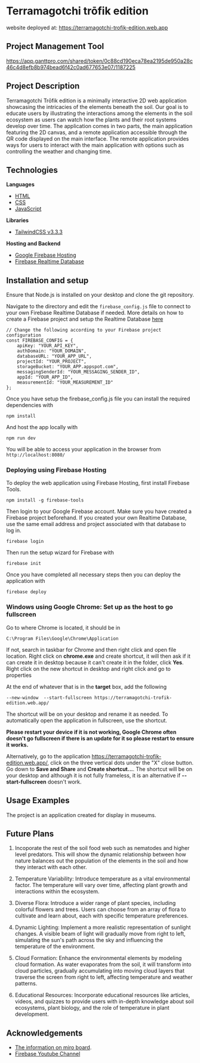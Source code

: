 # Terramagotchi trōfik edition
website deployed at: https://terramagotchi-trofik-edition.web.app

## Project Management Tool
https://app.ganttpro.com/shared/token/0c88cd190eca78ea2195de950a28c46c4d8efb8b974bead6f42c0ad677653e07/1187225

## Project Description
Terramagotchi Trōfik edition is a minimally interactive 2D web application showcasing the intricacies of the elements beneath the soil. Our goal is to educate users by illustrating the interactions among the elements in the soil ecosystem as users can watch how the plants and their root systems develop over time. The application comes in two parts, the main application featuring the 2D canvas, and a remote application accessible through the QR code displayed on the main interface. The remote application provides ways for users to interact with the main application with options such as controlling the weather and changing time.

## Technologies

**Languages**
- [HTML](https://developer.mozilla.org/en-US/docs/Web/HTML)
- [CSS](https://developer.mozilla.org/en-US/docs/Web/CSS)
- [JavaScript](https://developer.mozilla.org/en-US/docs/Web/JavaScript)

**Libraries**
- [TailwindCSS v3.3.3](https://tailwindcss.com/docs)

**Hosting and Backend**
- [Google Firebase Hosting](https://firebase.google.com/docs/hosting)
- [Firebase Realtime Database](https://firebase.google.com/docs/database)


## Installation and setup

Ensure that Node.js is installed on your desktop and clone the git repository.

Navigate to the directory and edit the `firebase_config.js` file to connect to your own Firebase Realtime Database if needed. More details on how to create a Firebase project and setup the Realtime Database [here](https://firebase.google.com/docs/web/setup)
```
// Change the following according to your Firebase project configuration
const FIREBASE_CONFIG = {
    apiKey: "YOUR_API_KEY",
    authDomain: "YOUR_DOMAIN",
    databaseURL: "YOUR_APP_URL",
    projectId: "YOUR_PROJECT",
    storageBucket: "YOUR_APP.appspot.com",
    messagingSenderId: "YOUR_MESSAGING_SENDER_ID",
    appId: "YOUR_APP_ID",
    measurementId: "YOUR_MEASUREMENT_ID"
};
```

Once you have setup the firebase_config.js file you can install the required dependencies with
```
npm install
```
And host the app locally with
```
npm run dev
```
You will be able to access your application in the browser from `http://localhost:8080/`

### Deploying using Firebase Hosting
To deploy the web application using Firebase Hosting, first install Firebase Tools. 
```
npm install -g firebase-tools
```
Then login to your Google Firebase account. Make sure you have created a Firebase project beforehand. If you created your own Realtime Database, use the same email address and project associated with that database to log in.
```
firebase login
```
Then run the setup wizard for Firebase with
```
firebase init
```
Once you have completed all necessary steps then you can deploy the application with
```
firebase deploy
```


### Windows using Google Chrome: Set up as the host to go fullscreen 
Go to where Chrome is located, it should be in 
```
C:\Program Files\Google\Chrome\Application
```
If not, search in taskbar for Chrome and then right click and open file location. Right click on <b>chrome.exe</b> and create shortcut, it will then ask if it can create it in desktop because it can't create it in the folder, click <b>Yes</b>. Right click on the new shortcut in desktop and right click and go to properties

At the end of whatever that is in the <b>target</b> box, add the following
```
--new-window  --start-fullscreen https://terramagotchi-trofik-edition.web.app/
```
The shortcut will be on your desktop and rename it as needed. To automatically open the application in fullscreen, use the shortcut.

<b>Please restart your device if it is not working, Google Chrome often doesn't go fullscreen if there is an update for it so please restart to ensure it works.</b>

Alternatively, go to the application https://terramagotchi-trofik-edition.web.app/, click on the three vertical dots under the "X" close button. Go down to <b>Save and Share</b> and <b>Create shortcut...</b>. The shortcut will be on your desktop and although it is not fully frameless, it is an alternative if <b>--start-fullscreen</b> doesn't work.



## Usage Examples
The project is an application created for display in museums.

## Future Plans
1. Incoporate the rest of the soil food web such as nematodes and higher level predators. This will show the dynamic relationship between how nature balances out the population of the elements in the soil and how they interact with each other. 

2. Temperature Variability: Introduce temperature as a vital environmental factor. The temperature will vary over time, affecting plant growth and interactions within the ecosystem. 

3. Diverse Flora: Introduce a wider range of plant species, including colorful flowers and trees. Users can choose from an array of flora to cultivate and learn about, each with specific temperature preferences.

4. Dynamic Lighting: Implement a more realistic representation of sunlight changes. A visible beam of light will gradually move from right to left, simulating the sun's path across the sky and influencing the temperature of the environment.

5. Cloud Formation: Enhance the environmental elements by modeling cloud formation. As water evaporates from the soil, it will transform into cloud particles, gradually accumulating into moving cloud layers that traverse the screen from right to left, affecting temperature and weather patterns.

6. Educational Resources: Incorporate educational resources like articles, videos, and quizzes to provide users with in-depth knowledge about soil ecosystems, plant biology, and the role of temperature in plant development.

## Acknowledgements
- [The information on miro board](https://miro.com/app/board/uXjVOigGsjY=/).
- [Firebase Youtube Channel](https://www.youtube.com/@Firebase)

